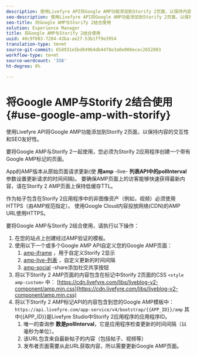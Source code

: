 ```yaml
---
description: 使用Livefyre API将Google AMP功能添加到Storify 2页面，以保持内容的交互性和SEO友好性。
seo-description: 使用Livefyre API将Google AMP功能添加到Storify 2页面，以保持内容的交互性和SEO友好性。
seo-title: 将Google AMP与Storify 2结合使用
solution: Experience Manager
title: 将Google AMP与Storify 2结合使用
uuid: 40c9f083-7284-43ba-ae27-53b1ff9e3954
translation-type: tm+mt
source-git-commit: 65d931e5bd04964db44f8e3a0e000ecec2652893
workflow-type: tm+mt
source-wordcount: '358'
ht-degree: 0%

---
```



# 将Google AMP与Storify 2结合使用{#use-google-amp-with-storify}

使用Livefyre API将Google AMP功能添加到Storify 2页面，以保持内容的交互性和SEO友好性。

要将Google AMP与Storify 2一起使用，您必须为Storify 2应用程序创建一个带有Google AMP标记的页面。

App的AMP版本从原始页面请求更新(使 **用amp** -live- **列表API中的pollInterval** 参数设置更新请求的时间间隔)。 要确保AMP页面上的访客能够快速获得最新内容，请在Storify 2 AMP页面上保持低缓存TTL。

作为帖子包含在Storify 2应用程序中的非图像资产（例如，视频）必须使用HTTPS（由AMP规范指定）。 使用Google Cloud内容投放网络(CDN)的AMP URL使用HTTPS。

要将Google AMP与Storify 2结合使用，请执行以下操作：

1. 在您的站点上创建经过AMP验证的模板。
1. 使用以下一个或多个Google AMP API自定义您的Google AMP页面：
   1. [amp-iframe](https://www.ampproject.org/docs/reference/components/amp-iframe) ，用于自定义Storify 2显示
   1. [amp-live-列表](https://www.ampproject.org/docs/reference/components/amp-live-list) ，自定义更新的时间间隔
   1. [amp-social](https://www.ampproject.org/docs/reference/components/amp-social-share) -share添加社交共享按钮
1. 将以下Storify 2 AMP页面的内容包含在标记中Storify 2页面的CSS `<style amp-custom>` 中： [https://cdn.livefyre.com/libs/liveblog-v2-component/amp.min.css](https://cdn.livefyre.com/libs/liveblog-v2-component/amp.min.css)
1. 将以下Storify 2 AMP标记API的内容包含到您的Google AMP模板中： `https://api.livefyre.com/app-service/v4/bootstrap/{{APP_ID}}/amp` 其中{{APP_ID}}是Livefyre Studio中Storify 2应用程序的应用程序ID。
   1. 唯一的查询参 **数是pollInterval**，它是应用程序检查更新的时间间隔（以毫秒为单位）。
   1. 该URL包含来自最新帖子的内容（包括帖子、视频等）
   1. 发布者页面需要从此URL获取内容，所以需要更新Google AMP页面。
